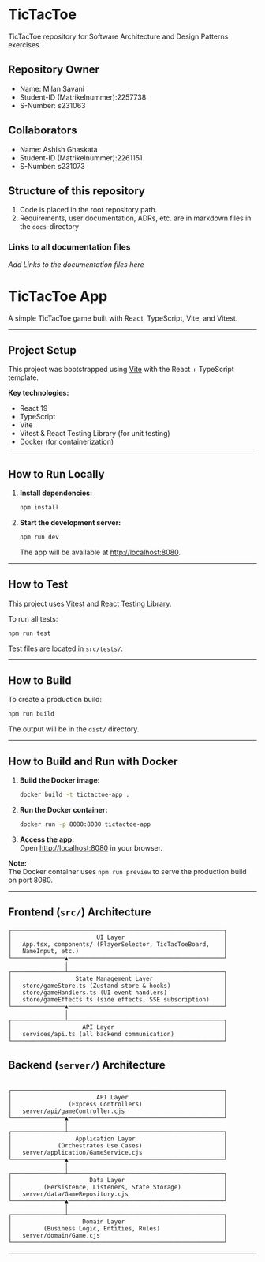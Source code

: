 # TicTacToe

TicTacToe repository for Software Architecture and Design Patterns exercises.

## Repository Owner


- Name: Milan Savani
- Student-ID (Matrikelnummer):2257738
- S-Number: s231063

## Collaborators

- Name: Ashish Ghaskata
- Student-ID (Matrikelnummer):2261151
- S-Number: s231073



## Structure of this repository

1. Code is placed in the root repository path.
1. Requirements, user documentation, ADRs, etc. are in markdown files in the `docs`-directory

### Links to all documentation files

*Add Links to the documentation files here*





# TicTacToe App

A simple TicTacToe game built with React, TypeScript, Vite, and Vitest.

---

## Project Setup

This project was bootstrapped using [Vite](https://vitejs.dev/) with the React + TypeScript template.

**Key technologies:**
- React 19
- TypeScript
- Vite
- Vitest & React Testing Library (for unit testing)
- Docker (for containerization)

---

## How to Run Locally

1. **Install dependencies:**
   ```sh
   npm install
   ```

2. **Start the development server:**
   ```sh
   npm run dev
   ```
   The app will be available at [http://localhost:8080](http://localhost:8080).

---

## How to Test

This project uses [Vitest](https://vitest.dev/) and [React Testing Library](https://testing-library.com/).

To run all tests:
```sh
npm run test
```

Test files are located in `src/tests/`.

---

## How to Build

To create a production build:
```sh
npm run build
```
The output will be in the `dist/` directory.

---

## How to Build and Run with Docker

1. **Build the Docker image:**
   ```sh
   docker build -t tictactoe-app .
   ```

2. **Run the Docker container:**
   ```sh
   docker run -p 8080:8080 tictactoe-app
   ```

3. **Access the app:**  
   Open [http://localhost:8080](http://localhost:8080) in your browser.

**Note:**  
The Docker container uses `npm run preview` to serve the production build on port 8080.

---

## Frontend (`src/`) Architecture
```
┌────────────────────────────────────────────────────────────┐
│                        UI Layer                            │
│   App.tsx, components/ (PlayerSelector, TicTacToeBoard,    │
│   NameInput, etc.)                                         │
└───────────────▲────────────────────────────────────────────┘
                │
┌───────────────┴────────────────────────────────────────────┐
│                  State Management Layer                    │
│   store/gameStore.ts (Zustand store & hooks)               │
│   store/gameHandlers.ts (UI event handlers)                │
│   store/gameEffects.ts (side effects, SSE subscription)    │
└───────────────▲────────────────────────────────────────────┘
                │
┌───────────────┴────────────────────────────────────────────┐
│                    API Layer                               │
│   services/api.ts (all backend communication)              │
└────────────────────────────────────────────────────────────┘
```

## Backend (`server/`) Architecture
```

┌────────────────────────────────────────────────────────────┐
│                        API Layer                           │
│                (Express Controllers)                       │
│   server/api/gameController.cjs                            │
└───────────────▲────────────────────────────────────────────┘
                │
┌───────────────┴────────────────────────────────────────────┐
│                  Application Layer                         │
│             (Orchestrates Use Cases)                       │
│   server/application/GameService.cjs                       │
└───────────────▲────────────────────────────────────────────┘
                │
┌───────────────┴────────────────────────────────────────────┐
│                      Data Layer                            │
│         (Persistence, Listeners, State Storage)            │
│   server/data/GameRepository.cjs                           │
└───────────────▲────────────────────────────────────────────┘
                │
┌───────────────┴────────────────────────────────────────────┐
│                    Domain Layer                            │
│         (Business Logic, Entities, Rules)                  │
│   server/domain/Game.cjs                                   │
└────────────────────────────────────────────────────────────┘
```

---


